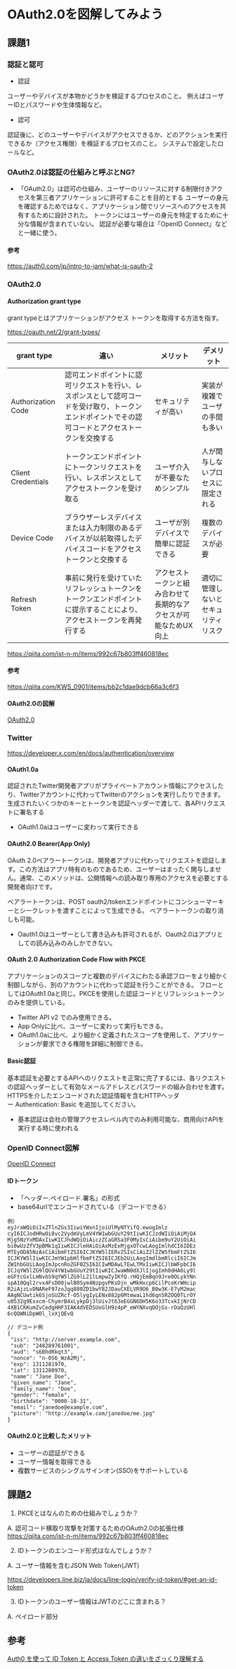 # OAuth2.0を図解してみよう

## 課題1

### 認証と認可

- 認証

ユーザーやデバイスが本物かどうかを検証するプロセスのこと。
例えばユーザーIDとパスワードや生体情報など。


- 認可

認証後に、どのユーザーやデバイスがアクセスできるか、どのアクションを実行できるか（アクセス権限）を検証するプロセスのこと。
システムで設定したロールなど。

### OAuth2.0は認証の仕組みと呼ぶとNG?

- 「OAuth2.0」は認可の仕組み、ユーザーのリソースに対する制限付きアクセスを第三者アプリケーションに許可することを目的とする
ユーザーの身元を確認するためではなく、アプリケーション間でリソースへのアクセスを共有するために設計された。
トークンにはユーザーの身元を特定するために十分な情報が含まれていない。
認証が必要な場合は「OpenID Connect」などと一緒に使う。

#### 参考

https://auth0.com/jp/intro-to-iam/what-is-oauth-2

### OAuth2.0

#### Authorization grant type

grant typeとはアプリケーションがアクセス トークンを取得する方法を指す。

https://oauth.net/2/grant-types/

|grant type|違い|メリット|デメリット|
| ---- | ---- | ---- | ---- |
| Authorization Code | 認可エンドポイントに認可リクエストを行い、レスポンスとして認可コードを受け取り、トークンエンドポイントでその認可コードとアクセストークンを交換する | セキュリティが高い | 実装が複雑でユーザの手間も多い |
| Client Credentials | トークンエンドポイントにトークンリクエストを行い、レスポンスとしてアクセストークンを受け取る | ユーザ介入が不要なためシンプル | 人が関与しないプロセスに限定される |
| Device Code | ブラウザーレスデバイスまたは入力制限のあるデバイスが以前取得したデバイスコードをアクセストークンと交換する | ユーザが別デバイスで簡単に認証できる | 複数のデバイスが必要 |
| Refresh Token | 事前に発行を受けていたリフレッシュトークンをトークンエンドポイントに提示することにより、アクセストークンを再発行する | アクセストークンと組み合わせて長期的なアクセスが可能なためUX向上 | 適切に管理しないとセキュリティリスク |


https://qiita.com/ist-n-m/items/992c67b803ff460818ec

#### 参考

https://qiita.com/KWS_0901/items/bb2c1dae9dcb66a3c6f3


#### OAuth2.0の図解

[OAuth2.0](./oauth.md)


### Twitter

https://developer.x.com/en/docs/authentication/overview

#### OAuth1.0a

認証されたTwitter開発者アプリがプライベートアカウント情報にアクセスしたり、Twitterアカウントに代わってTwitterのアクションを実行したりできます。
生成されたいくつかのキーとトークンを認証ヘッダーで渡して、各APIリクエストに署名する

- OAuth1.0aはユーザーに変わって実行できる

#### OAuth2.0 Bearer(App Only)

OAuth 2.0ベアラートークンは、開発者アプリに代わってリクエストを認証します。この方法はアプリ特有のものであるため、ユーザーはまったく関与しません。通常、このメソッドは、公開情報への読み取り専用のアクセスを必要とする開発者向けです。 

ベアラートークンは、POST oauth2/tokenエンドポイントにコンシューマーキーとシークレットを渡すことによって生成できる。
ベアラートークンの取り消しも可能。

- Oauth1.0はユーザーとして書き込みも許可されるが、Oauth2.0はアプリとしての読み込みのみしかできない。

#### OAuth 2.0 Authorization Code Flow with PKCE

アプリケーションのスコープと複数のデバイスにわたる承認フローをより細かく制御しながら、別のアカウントに代わって認証を行うことができる。
フローとしてはOAuth1.0aと同じ。PKCEを使用した認証コードとリフレッシュトークンのみを提供している。

- Twitter API v2 でのみ使用できる。
- App Onlyに比べ、ユーザーに変わって実行もできる。
- OAuth1.0aに比べ、より細かく定義されたスコープを使用して、アプリケーションが要求できる権限を詳細に制御できる。

#### Basic認証

基本認証を必要とするAPIへのリクエストを正常に完了するには、各リクエストの認証ヘッダーとして有効なメールアドレスとパスワードの組み合わせを渡す。HTTPSを介したエンコードされた認証情報を含むHTTPヘッダー Authentication: Basic を追加してください。

- 基本認証は会社の管理アクセスレベル内でのみ利用可能な、商用向けAPIを実行する時に使われる

### OpenID Connect図解

[OpenID Connect](./openID.md)

#### IDトークン

- 「ヘッダー.ペイロード.署名」の形式
- base64urlでエンコードされている（デコードできる）
```
例）
eyJraWQiOiIxZTlnZGs3IiwiYWxnIjoiUlMyNTYifQ.ewogImlz
cyI6ICJodHRwOi8vc2VydmVyLmV4YW1wbGUuY29tIiwKICJzdWIiOiAiMjQ4
Mjg5NzYxMDAxIiwKICJhdWQiOiAiczZCaGRSa3F0MyIsCiAibm9uY2UiOiAi
bi0wUzZfV3pBMk1qIiwKICJleHAiOiAxMzExMjgxOTcwLAogImlhdCI6IDEz
MTEyODA5NzAsCiAibmFtZSI6ICJKYW5lIERvZSIsCiAiZ2l2ZW5fbmFtZSI6
ICJKYW5lIiwKICJmYW1pbHlfbmFtZSI6ICJEb2UiLAogImdlbmRlciI6ICJm
ZW1hbGUiLAogImJpcnRoZGF0ZSI6ICIwMDAwLTEwLTMxIiwKICJlbWFpbCI6
ICJqYW5lZG9lQGV4YW1wbGUuY29tIiwKICJwaWN0dXJlIjogImh0dHA6Ly9l
eGFtcGxlLmNvbS9qYW5lZG9lL21lLmpwZyIKfQ.rHQjEmBqn9Jre0OLykYNn
spA10Qql2rvx4FsD00jwlB0Sym4NzpgvPKsDjn_wMkHxcp6CilPcoKrWHcip
R2iAjzLvDNAReF97zoJqq880ZD1bwY82JDauCXELVR9O6_B0w3K-E7yM2mac
AAgNCUwtik6SjoSUZRcf-O5lygIyLENx882p6MtmwaL1hd6qn5RZOQ0TLrOY
u0532g9Exxcm-ChymrB4xLykpDj3lUivJt63eEGGN6DH5K6o33TcxkIjNrCD
4XB1CKKumZvCedgHHF3IAK4dVEDSUoGlH9z4pP_eWYNXvqQOjGs-rDaQzUHl
6cQQWNiDpWOl_lxXjQEvQ

// デコード例
{
 "iss": "http://server.example.com",
 "sub": "248289761001",
 "aud": "s6BhdRkqt3",
 "nonce": "n-0S6_WzA2Mj",
 "exp": 1311281970,
 "iat": 1311280970,
 "name": "Jane Doe",
 "given_name": "Jane",
 "family_name": "Doe",
 "gender": "female",
 "birthdate": "0000-10-31",
 "email": "janedoe@example.com",
 "picture": "http://example.com/janedoe/me.jpg"
}
```


#### OAuth2.0と比較したメリット

- ユーザーの認証ができる
- ユーザー情報を取得できる
- 複数サービスのシングルサインオン(SSO)をサポートしている


## 課題2

1. PKCEとはなんのための仕組みでしょうか？

A. 認可コード横取り攻撃を対策するためのOAuth2.0の拡張仕様
https://qiita.com/ist-n-m/items/992c67b803ff460818ec


2. IDトークンのエンコード形式はなんでしょうか？

A. ユーザー情報を含むJSON Web Token(JWT)

https://developers.line.biz/ja/docs/line-login/verify-id-token/#get-an-id-token

3. IDトークンのユーザー情報はJWTのどこに含まれる？

A. ペイロード部分



## 参考

[Auth0 を使って ID Token と Access Token の違いをざっくり理解する](https://dev.classmethod.jp/articles/auth0-access-token-id-token-difference/)
